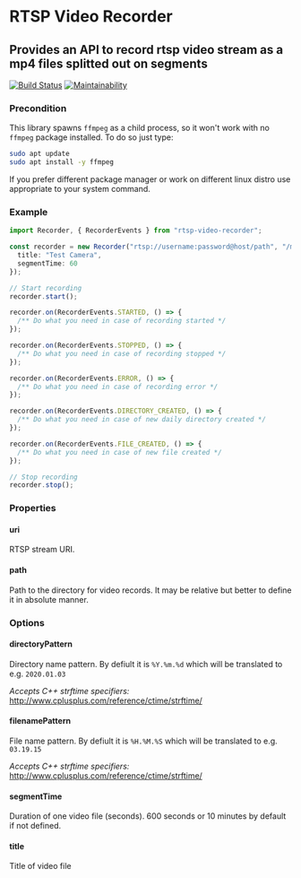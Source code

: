 # RTSP Video Recorder

## Provides an API to record rtsp video stream as a mp4 files splitted out on segments

[![Build Status](https://travis-ci.com/boonya/rtsp-video-recorder.svg?branch=master)](https://travis-ci.com/boonya/rtsp-video-recorder)
[![Maintainability](https://api.codeclimate.com/v1/badges/3f1bb7b44468808daac0/maintainability)](https://codeclimate.com/github/boonya/rtsp-video-recorder/maintainability)

### Precondition

This library spawns `ffmpeg` as a child process, so it won't work with no `ffmpeg` package installed.
To do so just type:

```bash
sudo apt update
sudo apt install -y ffmpeg
```

If you prefer different package manager or work on different linux distro use appropriate to your system command.

### Example

```ts
import Recorder, { RecorderEvents } from "rtsp-video-recorder";

const recorder = new Recorder("rtsp://username:password@host/path", "/media/Recorder", {
  title: "Test Camera",
  segmentTime: 60
});

// Start recording
recorder.start();

recorder.on(RecorderEvents.STARTED, () => {
  /** Do what you need in case of recording started */
});

recorder.on(RecorderEvents.STOPPED, () => {
  /** Do what you need in case of recording stopped */
});

recorder.on(RecorderEvents.ERROR, () => {
  /** Do what you need in case of recording error */
});

recorder.on(RecorderEvents.DIRECTORY_CREATED, () => {
  /** Do what you need in case of new daily directory created */
});

recorder.on(RecorderEvents.FILE_CREATED, () => {
  /** Do what you need in case of new file created */
});

// Stop recording
recorder.stop();
```

### Properties

#### uri

RTSP stream URI.

#### path

Path to the directory for video records.
It may be relative but better to define it in absolute manner.

### Options

#### directoryPattern

Directory name pattern. By defiult it is `%Y.%m.%d` which will be translated to e.g. `2020.01.03`

_Accepts C++ strftime specifiers:_ http://www.cplusplus.com/reference/ctime/strftime/

#### filenamePattern

File name pattern. By defiult it is `%H.%M.%S` which will be translated to e.g. `03.19.15`

_Accepts C++ strftime specifiers:_ http://www.cplusplus.com/reference/ctime/strftime/

#### segmentTime

Duration of one video file (seconds).
600 seconds or 10 minutes by default if not defined.

#### title

Title of video file
